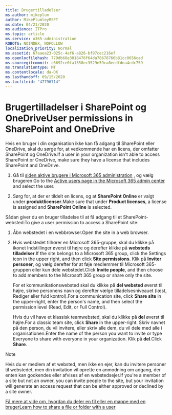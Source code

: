 ```yaml
---
title: Brugertilladelser
ms.author: mikeplum
author: MikePlumleyMSFT
ms.date: 04/21/2020
ms.audience: ITPro
ms.topic: article
ms.service: o365-administration
ROBOTS: NOINDEX, NOFOLLOW
localization_priority: Normal
ms.assetid: 67aaea23-025c-4af6-a826-bf97cec216ef
ms.openlocfilehash: 779db68e3018476f64da78678766b81cc0656cad
ms.sourcegitcommit: c6692ce0fa1358ec3529e59ca0ecdfdea4cdc759
ms.translationtype: MT
ms.contentlocale: da-DK
ms.lasthandoff: 09/15/2020
ms.locfileid: "47796714"
---
```

# <a name="user-permissions-in-sharepoint-and-onedrive"></a><span data-ttu-id="d43b7-102">Brugertilladelser i SharePoint og OneDrive</span><span class="sxs-lookup"><span data-stu-id="d43b7-102">User permissions in SharePoint and OneDrive</span></span>

<span data-ttu-id="d43b7-103">Hvis en bruger i din organisation ikke kan få adgang til SharePoint eller OneDrive, skal du sørge for, at vedkommende har en licens, der omfatter SharePoint og OneDrive.</span><span class="sxs-lookup"><span data-stu-id="d43b7-103">If a user in your organization isn't able to access SharePoint or OneDrive, make sure they have a license that includes SharePoint and OneDrive.</span></span> 
  
1. <span data-ttu-id="d43b7-104">Gå til [siden aktive brugere i Microsoft 365 administration](https://portal.office.com/adminportal/home#/users) , og vælg brugeren.</span><span class="sxs-lookup"><span data-stu-id="d43b7-104">Go to the [Active users page in the Microsoft 365 admin center](https://portal.office.com/adminportal/home#/users) and select the user.</span></span> 
    
2. <span data-ttu-id="d43b7-105">Sørg for, at der er tildelt en licens, og at **SharePoint Online** er valgt under **produktlicenser**.</span><span class="sxs-lookup"><span data-stu-id="d43b7-105">Make sure that under **Product licenses**, a license is assigned and **SharePoint Online** is selected.</span></span> 
    
 <span data-ttu-id="d43b7-106">Sådan giver du en bruger tilladelse til at få adgang til et SharePoint-websted:</span><span class="sxs-lookup"><span data-stu-id="d43b7-106">To give a user permission to access a SharePoint site:</span></span> 
  
1. <span data-ttu-id="d43b7-107">Åbn webstedet i en webbrowser.</span><span class="sxs-lookup"><span data-stu-id="d43b7-107">Open the site in a web browser.</span></span>
    
2. <span data-ttu-id="d43b7-108">Hvis webstedet tilhører en Microsoft 365-gruppe, skal du klikke på ikonet Indstillinger øverst til højre og derefter klikke på **websteds tilladelser**.</span><span class="sxs-lookup"><span data-stu-id="d43b7-108">If the site belongs to a Microsoft 365 group, click the Settings icon in the upper right, and then click **Site permissions**.</span></span> <span data-ttu-id="d43b7-109">Klik på **Inviter personer**, og vælg derefter for at føje medlemmer til Microsoft 365-gruppen eller kun dele webstedet.</span><span class="sxs-lookup"><span data-stu-id="d43b7-109">Click **Invite people**, and then choose to add members to the Microsoft 365 group or share only the site.</span></span> 
    
    <span data-ttu-id="d43b7-110">For et kommunikationswebsted skal du klikke på **del websted** øverst til højre, skrive personens navn og derefter vælge tilladelsesniveauet (læst, Rediger eller fuld kontrol).</span><span class="sxs-lookup"><span data-stu-id="d43b7-110">For a communication site, click **Share site** in the upper-right, enter the person's name, and then select the permission level (Read, Edit, or Full Control).</span></span> 
    
    <span data-ttu-id="d43b7-111">Hvis du vil have et klassisk teamwebsted, skal du klikke på **del** øverst til højre.</span><span class="sxs-lookup"><span data-stu-id="d43b7-111">For a classic team site, click **Share** in the upper-right.</span></span> <span data-ttu-id="d43b7-112">Skriv navnet på den person, du vil invitere, eller skriv alle dem, du vil dele med alle i organisationen.</span><span class="sxs-lookup"><span data-stu-id="d43b7-112">Enter the name of the person you want to invite or type Everyone to share with everyone in your organization.</span></span> <span data-ttu-id="d43b7-113">Klik på **del**.</span><span class="sxs-lookup"><span data-stu-id="d43b7-113">Click **Share**.</span></span>
    
> [!NOTE]
> <span data-ttu-id="d43b7-114">Hvis du er medlem af et websted, men ikke en ejer, kan du invitere personer til webstedet, men din invitation vil oprette en anmodning om adgang, der enten kan godkendes eller afvises af en webstedsejer.</span><span class="sxs-lookup"><span data-stu-id="d43b7-114">If you're a member of a site but not an owner, you can invite people to the site, but your invitation will generate an access request that can be either approved or declined by a site owner.</span></span> 
  
[<span data-ttu-id="d43b7-115">Få mere at vide om, hvordan du deler en fil eller en mappe med en bruger</span><span class="sxs-lookup"><span data-stu-id="d43b7-115">Learn how to share a file or folder with a user</span></span>](https://go.microsoft.com/fwlink/?linkid=533408)
  

